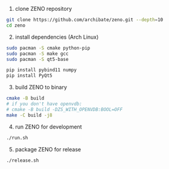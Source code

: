 1. clone ZENO repository
```bash
git clone https://github.com/archibate/zeno.git --depth=10
cd zeno
```

2. install dependencies (Arch Linux)

```bash
sudo pacman -S cmake python-pip
sudo pacman -S make gcc
sudo pacman -S qt5-base

pip install pybind11 numpy
pip install PyQt5
```

3. build ZENO to binary
```bash
cmake -B build
# if you don't have openvdb:
# cmake -B build -DZS_WITH_OPENVDB:BOOL=OFF
make -C build -j8
```

4. run ZENO for development
```bash
./run.sh
```

5. package ZENO for release
```bash
./release.sh
```
